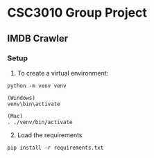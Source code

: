 # CSC3010 Group Project
## IMDB Crawler

### Setup
1. To create a virtual environment:
```
python -m venv venv

(Windows)
venv\bin\activate

(Mac)
. ./venv/bin/activate
```
2. Load the requirements
```
pip install -r requirements.txt
```